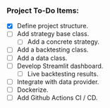 ### Project To-Do Items:
- [X] Define project structure.
- [ ] Add strategy base class.
  - [ ] Add a concrete strategy.
- [ ] Add a backtesting class.
- [ ] Add a data class.
- [ ] Develop Streamlit dashboard.
  - [ ] Live backtesting results.
- [ ] Integrate with data provider.
- [ ] Dockerize.
- [ ] Add Github Actions CI / CD. 
